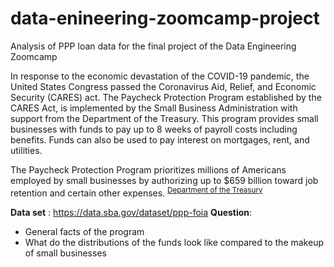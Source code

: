 # data-enineering-zoomcamp-project
Analysis of PPP loan data for the final project of the Data Engineering Zoomcamp

In response to the economic devastation of the COVID-19 pandemic, the United States Congress passed the Coronavirus Aid, Relief, and Economic Security (CARES) act. 
The Paycheck Protection Program established by the CARES Act, is implemented by the Small Business Administration with support from the Department of the Treasury.  This program provides small businesses with funds to pay up to 8 weeks of payroll costs including benefits. Funds can also be used to pay interest on mortgages, rent, and utilities.

The Paycheck Protection Program prioritizes millions of Americans employed by small businesses by authorizing up to $659 billion toward job retention and certain other expenses. <sup>[Department of the Treasury](https://home.treasury.gov/policy-issues/coronavirus/assistance-for-small-businesses/paycheck-protection-program)</sup>

<b>Data set</b> : https://data.sba.gov/dataset/ppp-foia
<b>Question</b>:
* General facts of the program
* What do the distributions of the funds look like compared to the makeup of small businesses
 
